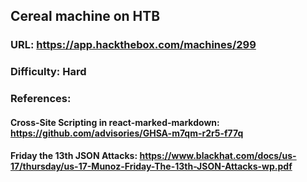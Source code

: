 ## Cereal machine on HTB
### URL: https://app.hackthebox.com/machines/299
### Difficulty: Hard
### References: 
#### Cross-Site Scripting in react-marked-markdown: https://github.com/advisories/GHSA-m7qm-r2r5-f77q
#### Friday the 13th JSON Attacks: https://www.blackhat.com/docs/us-17/thursday/us-17-Munoz-Friday-The-13th-JSON-Attacks-wp.pdf
